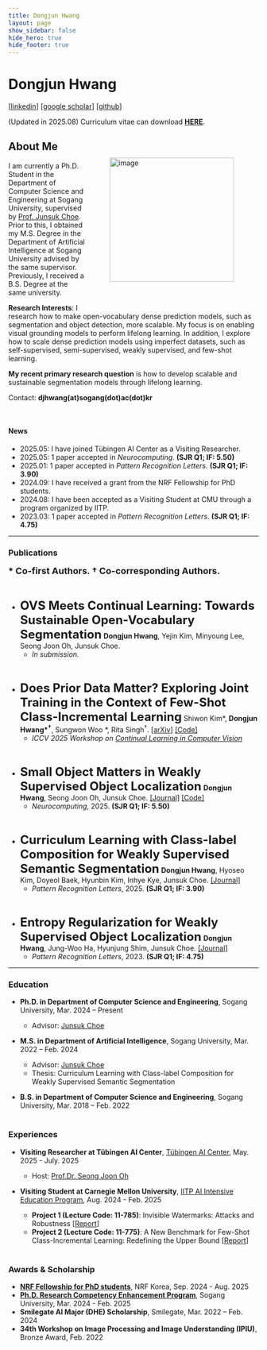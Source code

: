 ```yaml
---
title: Dongjun Hwang
layout: page
show_sidebar: false
hide_hero: true
hide_footer: true
---
```


# Dongjun Hwang
[<a href="https://www.linkedin.com/in/dongjun-hwang-985752203/">linkedin</a>] [<a href="https://scholar.google.com/citations?user=JlOEQwYAAAAJ&hl=ko">google scholar</a>] [<a href="https://github.com/dongjunhwang">github</a>]

(Updated in 2025.08)
Curriculum vitae can download <b><a href="https://drive.google.com/file/d/144xiZW3j6Epz75ds3aAV_fDwI9L8B0nk/view?usp=sharing">HERE</a></b>.

<img style="margin-right: 50px; margin-left: 50px; margin-bottom: 50px; margin-top: 50px;" align="right" src="img/dongjun.svg" alt="image" width="250" />

## About Me

<!-- <a href="https://github.com/dongjunhwang"><img style="margin-right: 5px; margin-bottom: 5px;" src="img/github.svg" alt="image" width="40" /></a> -->
<!-- <a href="https://www.linkedin.com/in/%EB%8F%99%EC%A4%80-%ED%99%A9-985752203/"><img style="margin-right: 5px; margin-bottom: 5px;" src="img/linkedin.svg" alt="image" width="40" /></a> -->
<!-- <a href="https://velog.io/@wbsl0427"><img style="margin-right: 5px; margin-bottom: 5px;" src="img/velog.svg" alt="image" width="40" /></a> -->

<!-- <b><a href="https://drive.google.com/file/d/15Z6ONVVo2iHMkHzuZ6z-MsQJ-LIROeHv/view?usp=sharing">Curriculum Vitae</a></b> -->

I am currently a Ph.D. Student in the Department of Computer Science and Engineering at Sogang University, supervised by <a href="https://sites.google.com/site/junsukchoe/"> Prof. Junsuk Choe</a>. Prior to this, I obtained my M.S. Degree in the Department of Artificial Intelligence at Sogang University advised by the same supervisor. Previously, I received a B.S. Degree at the same university.

**Research Interests**: I research how to make open-vocabulary dense prediction models, such as segmentation and object detection, more scalable. My focus is on enabling visual grounding models to perform lifelong learning. In addition, I explore how to scale dense prediction models using imperfect datasets, such as self-supervised, semi-supervised, weakly supervised, and few-shot learning.

**My recent primary research question** is how to develop scalable and sustainable segmentation models through lifelong learning.

Contact: <b>djhwang(at)sogang(dot)ac(dot)kr</b>

<br>

#### News

- 2025.05: I have joined Tübingen AI Center as a Visiting Researcher.
- 2025.05: 1 paper accepted in _Neurocomputing_. <b>(SJR Q1; IF: 5.50)</b>
- 2025.01: 1 paper accepted in _Pattern Recognition Letters_. <b>(SJR Q1; IF: 3.90)</b>
- 2024.09: I have received a grant from the NRF Fellowship for PhD students.
- 2024.08: I have been accepted as a Visiting Student at CMU through a program organized by IITP.
- 2023.03: 1 paper accepted in _Pattern Recognition Letters_. <b>(SJR Q1; IF: 4.75)</b>

---

### Publications
<b><font size="4">* Co-first Authors.  † Co-corresponding Authors.</font></b>

<br>

- <font size="5"><b>OVS Meets Continual Learning: Towards Sustainable Open-Vocabulary Segmentation</b></font>
<b>Dongjun Hwang</b>, Yejin Kim, Minyoung Lee, Seong Joon Oh, Junsuk Choe.
    - _In submission._

<br>

- <font size="5"><b>Does Prior Data Matter? Exploring Joint Training in the Context of Few-Shot Class-Incremental Learning</b></font>
Shiwon Kim*, <b>Dongjun Hwang*<sup>†</sup></b>, Sungwon Woo *, Rita Singh<sup>†</sup>. <a href="https://arxiv.org/abs/2503.10003">[arXiv]</a> <a href="https://github.com/shiwonkim/Joint_FSCIL">[Code]</a>
    - _ICCV 2025 Workshop on <a href="https://sites.google.com/view/clvision2025/overview?authuser=0">Continual Learning in Computer Vision</a>_

<br>

- <font size="5"><b>Small Object Matters in Weakly Supervised Object Localization</b></font>
<b>Dongjun Hwang</b>, Seong Joon Oh, Junsuk Choe. <a href="https://www.sciencedirect.com/science/article/pii/S092523122501166X?dgcid=coauthor">[Journal]</a> <a href="https://github.com/dongjunhwang/small_object_wsol">[Code]</a>
    - _Neurocomputing_, 2025. <b>(SJR Q1; IF: 5.50)</b>

<br>

- <font size="5"><b>Curriculum Learning with Class-label Composition for Weakly Supervised Semantic Segmentation</b></font>
<b>Dongjun Hwang</b>, Hyoseo Kim, Doyeol Baek, Hyunbin Kim, Inhye Kye, Junsuk Choe. <a href="https://www.sciencedirect.com/science/article/pii/S0167865524003714">[Journal]</a>
    - _Pattern Recognition Letters_, 2025. <b>(SJR Q1; IF: 3.90)</b>

<br>

- <font size="5"><b>Entropy Regularization for Weakly Supervised Object Localization</b></font>
<b>Dongjun Hwang</b>, Jung-Woo Ha, Hyunjung Shim, Junsuk Choe. <a href="https://www.sciencedirect.com/science/article/pii/S0167865523000831">[Journal]</a>
    - _Pattern Recognition Letters_, 2023. <b>(SJR Q1; IF: 4.75)</b>

---

### Education
- **Ph.D. in Department of Computer Science and Engineering**, Sogang University, Mar. 2024 – Present
    - Advisor: <a href="https://sites.google.com/site/junsukchoe/">Junsuk Choe</a>

- **M.S. in Department of Artificial Intelligence**, Sogang University, Mar. 2022 – Feb. 2024
    - Advisor: <a href="https://sites.google.com/site/junsukchoe/">Junsuk Choe</a>
    - Thesis: Curriculum Learning with Class-label Composition for Weakly Supervised Semantic Segmentation

- **B.S. in Department of Computer Science and Engineering**, Sogang University, Mar. 2018 – Feb. 2022
<br><br>

### Experiences
- **Visiting Researcher at Tübingen AI Center**, <a href="https://tuebingen.ai/">Tübingen AI Center</a>, May. 2025 - July. 2025
    - Host:  <a href="https://coallaoh.github.io/">Prof.Dr. Seong Joon Oh</a>

- **Visiting Student at Carnegie Mellon University**, <a href="https://www.msit.go.kr/bbs/view.do?sCode=user&mId=129&mPid=224&pageIndex=&bbsSeqNo=100&nttSeqNo=3178606&searchOpt=ALL&searchTxt=">IITP AI Intensive Education Program</a>, Aug. 2024 - Feb. 2025
    - **Project 1 (Lecture Code: 11-785)**: Invisible Watermarks: Attacks and Robustness [<a href="https://arxiv.org/abs/2412.12511">Report</a>]
    - **Project 2 (Lecture Code: 11-775)**: A New Benchmark for Few-Shot Class-Incremental Learning: Redefining the Upper Bound [<a href="https://arxiv.org/abs/2503.10003">Report</a>]
<br><br>

### Awards & Scholarship
- <a href="https://www.nrf.re.kr/biz/info/info/view?menu_no=378&biz_no=416">**NRF Fellowship for PhD students**</a>, NRF Korea, Sep. 2024 - Aug. 2025
- <a href="https://gradsch.sogang.ac.kr/front/cmsboardview.do?siteId=gradsch&bbsConfigFK=404&pkid=904933">**Ph.D. Research Competency Enhancement Program**</a>, Sogang University, Mar. 2024 - Feb. 2025 
- **Smilegate AI Major (DHE) Scholarship**, Smilegate, Mar. 2022 – Feb. 2024
- **34th Workshop on Image Processing and Image Understanding (IPIU)**, Bronze Award, Feb. 2022
<br><br>
